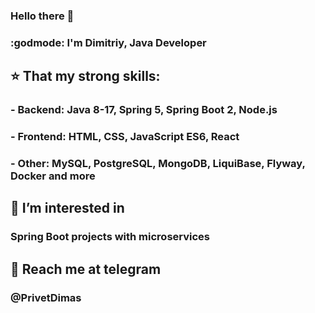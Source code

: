 ### Hello there 👋

### :godmode: **I'm Dimitriy, Java Developer**

## :star: That my strong skills: 

### - **Backend: Java 8-17, Spring 5, Spring Boot 2, Node.js**
### - **Frontend: HTML, CSS, JavaScript ES6, React**
### - **Other: MySQL, PostgreSQL, MongoDB, LiquiBase, Flyway, Docker and more**
   

## :leaves: I’m interested in 

### **Spring Boot** projects with **microservices**


## :calling: Reach me at telegram 

### **@PrivetDimas**
